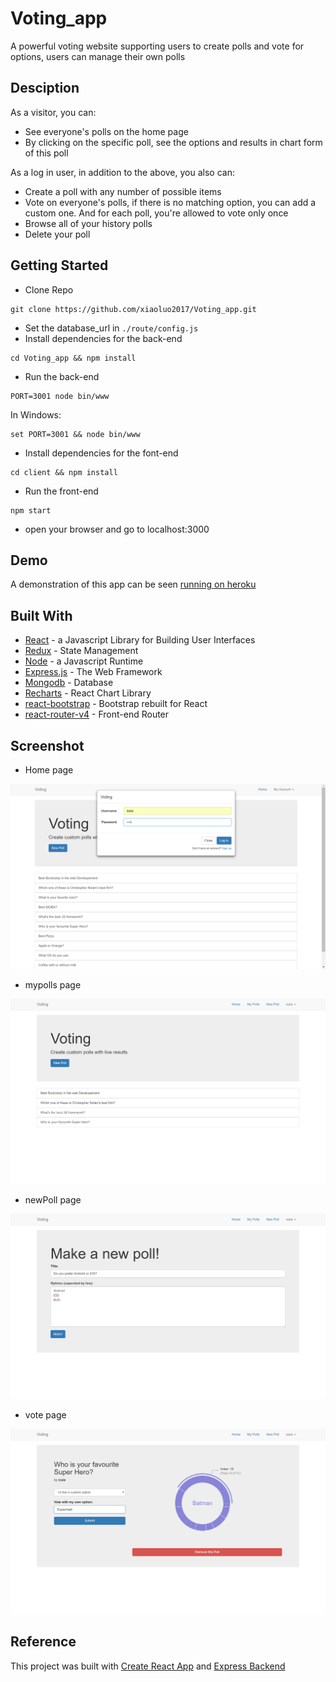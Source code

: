 # Voting_app
A powerful voting website supporting users to create polls and vote for options, users can manage their own polls<br/>

## Desciption
As a visitor, you can:
* See everyone's polls on the home page
* By clicking on the specific poll, see the options and results in chart form of this poll 

As a log in user, in addition to the above, you also can:
* Create a poll with any number of possible items
* Vote on everyone's polls, if there is no matching option, you can add a custom one. And for each poll, you're allowed to vote only  once
* Browse all of your history polls
* Delete your poll

## Getting Started
* Clone Repo 
```
git clone https://github.com/xiaoluo2017/Voting_app.git
```
* Set the database_url in ```./route/config.js```
* Install dependencies for the back-end 
```
cd Voting_app && npm install
```
* Run the back-end 
```
PORT=3001 node bin/www
```
In Windows: 
```
set PORT=3001 && node bin/www
```
* Install dependencies for the font-end 
```
cd client && npm install
```
* Run the front-end 
```
npm start
```
* open your browser and go to localhost:3000

## Demo
A demonstration of this app can be seen [running on heroku](https://shielded-fortress-87400.herokuapp.com/)

## Built With
* [React](https://facebook.github.io/react/) - a Javascript Library for Building User Interfaces
* [Redux](http://redux.js.org/) - State Management
* [Node](https://nodejs.org) - a Javascript Runtime
* [Express.js](http://expressjs.com) - The Web Framework
* [Mongodb](http://mongodb.github.io/node-mongodb-native/2.0/) - Database
* [Recharts](http://recharts.org/#/zh-CN/guide) - React Chart Library
* [react-bootstrap](https://react-bootstrap.github.io/) - Bootstrap rebuilt for React
* [react-router-v4](https://medium.com/@pshrmn/a-simple-react-router-v4-tutorial-7f23ff27adf) - Front-end Router

## Screenshot
* Home page
<img src="https://github.com/xiaoluo2017/Voting_app/blob/master/images/Capture.PNG">

* mypolls page
<img src="https://github.com/xiaoluo2017/Voting_app/blob/master/images/myPolls.PNG">

* newPoll page
<img src="https://github.com/xiaoluo2017/Voting_app/blob/master/images/newPoll.PNG">

* vote page
<img src="https://github.com/xiaoluo2017/Voting_app/blob/master/images/poll.PNG">

## Reference
This project was built with [Create React App](https://github.com/facebookincubator/create-react-app) and [Express Backend](https://daveceddia.com/create-react-app-express-backend/)</br>
